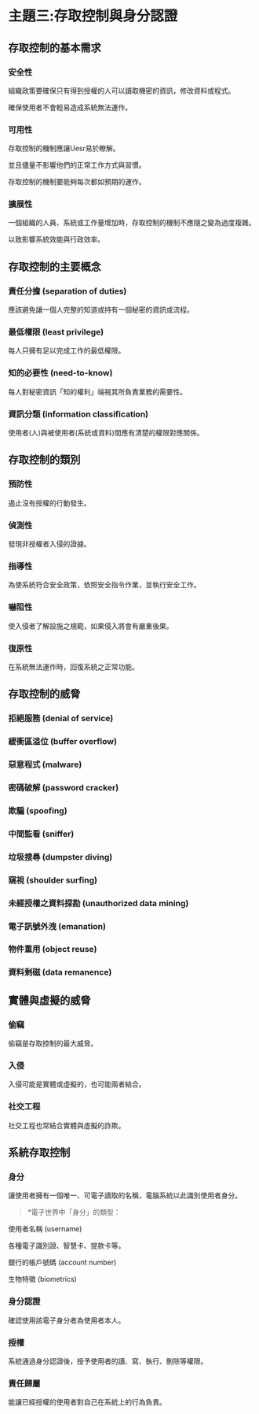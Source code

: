 #


# 主題三:存取控制與身分認證


## 存取控制的基本需求


### 安全性
組織政策要確保只有得到授權的人可以讀取機密的資訊，修改資料或程式。

確保使用者不會輕易造成系統無法運作。

### 可用性
存取控制的機制應讓Uesr易於瞭解。

並且儘量不影響他們的正常工作方式與習慣。

存取控制的機制要能夠每次都如預期的運作。

### 擴展性
一個組織的人員、系統或工作量增加時，存取控制的機制不應隨之變為過度複雜。

以致影響系統效能與行政效率。

## 存取控制的主要概念

### 責任分擔 (separation of duties)
應該避免讓一個人完整的知道或持有一個秘密的資訊或流程。

### 最低權限 (least privilege)
每人只擁有足以完成工作的最低權限。

### 知的必要性 (need-to-know)
每人對秘密資訊「知的權利」端視其所負責業務的需要性。

### 資訊分類 (information classification)
使用者(人)與被使用者(系統或資料)間應有清楚的權限對應關係。

## 存取控制的類別

### 預防性
遏止沒有授權的行動發生。

### 偵測性
發現非授權者入侵的證據。

### 指導性
為使系統符合安全政策，依照安全指令作業，並執行安全工作。

### 嚇阻性
使入侵者了解設施之規範，如果侵入將會有嚴重後果。

### 復原性
在系統無法運作時，回復系統之正常功能。

## 存取控制的威脅

### 拒絕服務 (denial of service)
### 緩衝區溢位 (buffer overflow)
### 惡意程式 (malware)
### 密碼破解 (password cracker)
### 欺騙 (spoofing)
### 中間監看 (sniffer)
### 垃圾搜尋 (dumpster diving)
### 窺視 (shoulder surfing)
### 未經授權之資料探勘 (unauthorized data mining)
### 電子訊號外洩 (emanation)
### 物件重用 (object reuse)
### 資料剩磁 (data remanence)

## 實體與虛擬的威脅
### 偷竊
偷竊是存取控制的最大威脅。

### 入侵
入侵可能是實體或虛擬的，也可能兩者結合。	

### 社交工程
社交工程也常結合實體與虛擬的詐欺。

## 系統存取控制

### 身分
讓使用者擁有一個唯一、可電子讀取的名稱，電腦系統以此識別使用者身分。

>*電子世界中「身分」的類型：

使用者名稱 (username)

各種電子識別證、智慧卡、提款卡等。

銀行的帳戶號碼 (account number) 

生物特徵 (biometrics) 

### 身分認證
確認使用該電子身分者為使用者本人。

### 授權
系統通過身分認證後，授予使用者的讀、寫、執行、刪除等權限。

### 責任歸屬
能讓已經授權的使用者對自己在系統上的行為負責。
























































